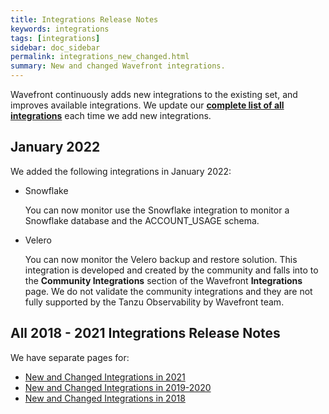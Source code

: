 ```yaml
---
title: Integrations Release Notes
keywords: integrations
tags: [integrations]
sidebar: doc_sidebar
permalink: integrations_new_changed.html
summary: New and changed Wavefront integrations.
---
```

Wavefront continuously adds new integrations to the existing set, and improves available integrations. We update our [**complete list of all integrations**](https://docs.wavefront.com/label_integrations%20list.html) each time we add new integrations.

## January 2022

We added the following integrations in January 2022:

* Snowflake
  
  You can now monitor use the Snowflake integration to monitor a Snowflake database and the ACCOUNT_USAGE schema.

* Velero

  You can now monitor the Velero backup and restore solution. This integration is developed and created by the community and falls into to the **Community Integrations** section of the Wavefront **Integrations** page. We do not validate the community integrations and they are not fully supported by the Tanzu Observability by Wavefront team.

## All 2018 - 2021 Integrations Release Notes

We have separate pages for:

* [New and Changed Integrations in 2021](integrations_new_changed_2021.html)
* [New and Changed Integrations in 2019-2020](integrations_new_changed_2020.html)
* [New and Changed Integrations in 2018](integrations_new_changed_2018.html)
